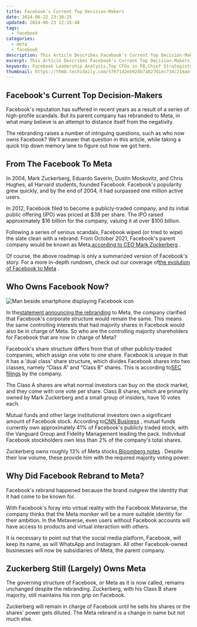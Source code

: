 ```yaml
---
title: Facebook's Current Top Decision-Makers
date: 2024-06-22 23:30:25
updated: 2024-06-23 12:15:48
tags:
  - facebook
categories:
  - meta
  - facebook
description: This Article Describes Facebook's Current Top Decision-Makers
excerpt: This Article Describes Facebook's Current Top Decision-Makers
keywords: Facebook Leadership Analysis,Top CFOs in FB,Chief Strategists at FB,Executives Shaping FB,Key Figures on Facebook Board,Facebook Decision-Makers Review,Influential FB Management
thumbnail: https://thmb.techidaily.com/576f1d2eb928b7a827d1ec734c216aef4f0582c102001532905c0076072bec26.jpg
---
```


## Facebook's Current Top Decision-Makers

 Facebook's reputation has suffered in recent years as a result of a series of high-profile scandals. But its parent company has rebranded to Meta, in what many believe is an attempt to distance itself from the negativity.

 The rebranding raises a number of intriguing questions, such as who now owns Facebook? We'll answer that question in this article, while taking a quick trip down memory lane to figure out how we got here.

## From The Facebook To Meta

 In 2004, Mark Zuckerberg, Eduardo Saverin, Dustin Moskovitz, and Chris Hughes, all Harvard students, founded Facebook. Facebook's popularity grew quickly, and by the end of 2004, it had surpassed one million active users.

 In 2012, Facebook filed to become a publicly-traded company, and its initial public offering (IPO) was priced at $38 per share. The IPO raised approximately $16 billion for the company, valuing it at over $100 billion.

 Following a series of serious scandals, Facebook wiped (or tried to wipe) the slate clean with a rebrand. From October 2021, Facebook's parent company would be known as Meta,[according to CEO Mark Zuckerberg](https://about.fb.com/news/2021/10/founders-letter/) .

 Of course, the above roadmap is only a summarized version of Facebook's story. For a more in-depth rundown, check out our coverage of[the evolution of Facebook to Meta](https://www.makeuseof.com/evolution-of-facebook/) .

## Who Owns Facebook Now?

![Man beside smartphone displaying Facebook icon](https://static1.makeuseofimages.com/wordpress/wp-content/uploads/2022/02/Man-beside-smartphone-displaying-Facebook-icon.jpg)

 In the[statement announcing the rebranding](https://about.fb.com/news/2021/10/facebook-company-is-now-meta/) to Meta, the company clarified that Facebook's corporate structure would remain the same. This means the same controlling interests that had majority shares in Facebook would also be in charge of Meta. So who are the controlling majority shareholders for Facebook that are now in charge of Meta?

 Facebook's share structure differs from that of other publicly-traded companies, which assign one vote to one share. Facebook is unique in that it has a 'dual class' share structure, which divides Facebook shares into two classes, namely “Class A” and “Class B” shares. This is according to[SEC filings](https://www.sec.gov/Archives/edgar/data/1326801/000132680120000013/fb-12312019x10kexhibit33.htm) by the company.

 The Class A shares are what normal investors can buy on the stock market, and they come with one vote per share. Class B shares, which are primarily owned by Mark Zuckerberg and a small group of insiders, have 10 votes each.

 Mutual funds and other large institutional investors own a significant amount of Facebook stock. According to[CNN Business](http://money.cnn.com/quote/shareholders/shareholders.html?symb=FB&subView=institutional) , mutual funds currently own approximately 41% of Facebook's publicly traded stock, with the Vanguard Group and Fidelity Management leading the pack. Individual Facebook stockholders own less than 2% of the company's total shares.

 Zuckerberg owns roughly 13% of Meta stocks,[Bloomberg notes](http://www.bloomberg.com/billionaires/profiles/mark-e-zuckerberg/) . Despite their low volume, these provide him with the required majority voting power.

## Why Did Facebook Rebrand to Meta?

 Facebook's rebrand happened because the brand outgrew the identity that it had come to be known for.

 With Facebook's foray into virtual reality with the Facebook Metaverse, the company thinks that the Meta moniker will be a more suitable identity for their ambition. In the Metaverse, even users without Facebook accounts will have access to products and virtual interaction with others.

 It is necessary to point out that the social media platform, Facebook, will keep its name, as will WhatsApp and Instagram. All other Facebook-owned businesses will now be subsidiaries of Meta, the parent company.

## Zuckerberg Still (Largely) Owns Meta

 The governing structure of Facebook, or Meta as it is now called, remains unchanged despite the rebranding. Zuckerberg, with his Class B share majority, still maintains his iron grip on Facebook.

 Zuckerberg will remain in charge of Facebook until he sells his shares or the shares' power gets diluted. The Meta rebrand is a change in name but not much else.


<ins class="adsbygoogle"
     style="display:block"
     data-ad-format="autorelaxed"
     data-ad-client="ca-pub-7571918770474297"
     data-ad-slot="1223367746"></ins>



<ins class="adsbygoogle"
     style="display:block"
     data-ad-client="ca-pub-7571918770474297"
     data-ad-slot="8358498916"
     data-ad-format="auto"
     data-full-width-responsive="true"></ins>
